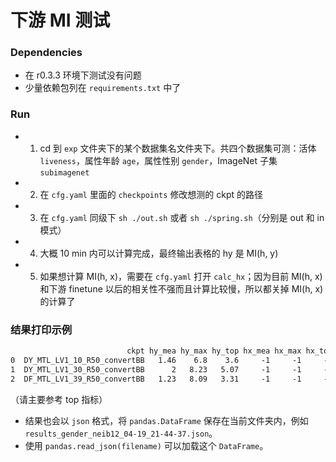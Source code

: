 # 下游 MI 测试


### Dependencies

- 在 r0.3.3 环境下测试没有问题
- 少量依赖包列在 `requirements.txt` 中了


### Run

- 1. cd 到 `exp` 文件夹下的某个数据集名文件夹下。共四个数据集可测：活体 `liveness`，属性年龄 `age`，属性性别 `gender`，ImageNet 子集 `subimagenet`
- 2. 在 `cfg.yaml` 里面的 `checkpoints` 修改想测的 ckpt 的路径
- 3. 在 `cfg.yaml` 同级下 `sh ./out.sh` 或者 `sh ./spring.sh`（分别是 out 和 in 模式）
- 4. 大概 10 min 内可以计算完成，最终输出表格的 hy 是 MI(h, y)
- 5. 如果想计算 MI(h, x)，需要在 `cfg.yaml` 打开 `calc_hx`；因为目前 MI(h, x) 和下游 finetune 以后的相关性不强而且计算比较慢，所以都关掉 MI(h, x) 的计算了

### 结果打印示例

```txt
                          ckpt hy_mea hy_max hy_top hx_mea hx_max hx_top
0  DY_MTL_LV1_10_R50_convertBB   1.46    6.8    3.6     -1     -1     -1
1  DY_MTL_LV1_30_R50_convertBB      2   8.23   5.07     -1     -1     -1
2  DF_MTL_LV1_39_R50_convertBB   1.23   8.09   3.31     -1     -1     -1
```

（请主要参考 top 指标）

- 结果也会以 `json` 格式，将 `pandas.DataFrame` 保存在当前文件夹内，例如 `results_gender_neib12_04-19_21-44-37.json`。
- 使用 `pandas.read_json(filename)` 可以加载这个 `DataFrame`。
